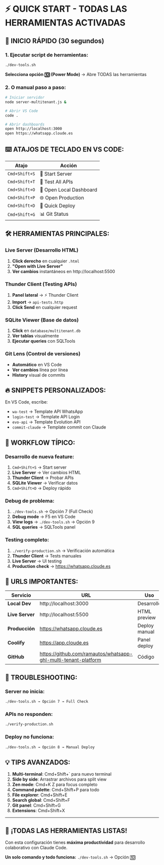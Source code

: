 # ⚡ QUICK START - TODAS LAS HERRAMIENTAS ACTIVADAS

## 🚀 **INICIO RÁPIDO (30 segundos)**

### **1. Ejecutar script de herramientas:**
```bash
./dev-tools.sh
```
**Selecciona opción 🔟 (Power Mode)** → Abre TODAS las herramientas

### **2. O manual paso a paso:**
```bash
# Iniciar servidor
node server-multitenant.js &

# Abrir VS Code
code .

# Abrir dashboards
open http://localhost:3000
open https://whatsapp.cloude.es
```

## ⌨️ **ATAJOS DE TECLADO EN VS CODE:**

| Atajo | Acción |
|-------|--------|
| `Cmd+Shift+S` | 🚀 Start Server |
| `Cmd+Shift+T` | 🧪 Test All APIs |  
| `Cmd+Shift+O` | 📱 Open Local Dashboard |
| `Cmd+Shift+P` | 🌐 Open Production |
| `Cmd+Shift+D` | 🚀 Quick Deploy |
| `Cmd+Shift+G` | 📊 Git Status |

## 🛠️ **HERRAMIENTAS PRINCIPALES:**

### **Live Server** (Desarrollo HTML)
1. **Click derecho** en cualquier `.html`
2. **"Open with Live Server"** 
3. **Ver cambios** instantáneos en http://localhost:5500

### **Thunder Client** (Testing APIs)
1. **Panel lateral** → ⚡ Thunder Client
2. **Import** → `api-tests.http`
3. **Click Send** en cualquier request

### **SQLite Viewer** (Base de datos)
1. **Click** en `database/multitenant.db`
2. **Ver tablas** visualmente
3. **Ejecutar queries** con SQLTools

### **Git Lens** (Control de versiones)
- **Automático** en VS Code
- **Ver cambios** línea por línea
- **History** visual de commits

## 🔥 **SNIPPETS PERSONALIZADOS:**

En VS Code, escribe:
- `wa-test` → Template API WhatsApp
- `login-test` → Template API Login
- `evo-api` → Template Evolution API
- `commit-claude` → Template commit con Claude

## 🎯 **WORKFLOW TÍPICO:**

### **Desarrollo de nueva feature:**
1. `Cmd+Shift+S` → Start server
2. **Live Server** → Ver cambios HTML
3. **Thunder Client** → Probar APIs
4. **SQLite Viewer** → Verificar datos
5. `Cmd+Shift+D` → Deploy rápido

### **Debug de problema:**
1. `./dev-tools.sh` → Opción 7 (Full Check)
2. **Debug mode** → F5 en VS Code
3. **View logs** → `./dev-tools.sh` → Opción 9
4. **SQL queries** → SQLTools panel

### **Testing completo:**
1. `./verify-production.sh` → Verificación automática
2. **Thunder Client** → Tests manuales
3. **Live Server** → UI testing
4. **Production check** → https://whatsapp.cloude.es

## 📱 **URLS IMPORTANTES:**

| Servicio | URL | Uso |
|----------|-----|-----|
| **Local Dev** | http://localhost:3000 | Desarrollo |
| **Live Server** | http://localhost:5500 | HTML preview |
| **Producción** | https://whatsapp.cloude.es | Deploy manual |
| **Coolify** | https://app.cloude.es | Panel deploy |
| **GitHub** | https://github.com/ramautos/whatsapp-ghl-multi-tenant-platform | Código |

## 🔧 **TROUBLESHOOTING:**

### **Server no inicia:**
```bash
./dev-tools.sh → Opción 7 → Full Check
```

### **APIs no responden:**
```bash
./verify-production.sh
```

### **Deploy no funciona:**
```bash
./dev-tools.sh → Opción 8 → Manual Deploy
```

## 💡 **TIPS AVANZADOS:**

1. **Multi-terminal**: Cmd+Shift+` para nuevo terminal
2. **Side by side**: Arrastrar archivos para split view
3. **Zen mode**: Cmd+K Z para focus completo
4. **Command palette**: Cmd+Shift+P para todo
5. **File explorer**: Cmd+Shift+E
6. **Search global**: Cmd+Shift+F
7. **Git panel**: Cmd+Shift+G
8. **Extensions**: Cmd+Shift+X

---

## 🎉 **¡TODAS LAS HERRAMIENTAS LISTAS!**

Con esta configuración tienes **máxima productividad** para desarrollo colaborativo con Claude Code.

**Un solo comando y todo funciona:** `./dev-tools.sh` → Opción 🔟